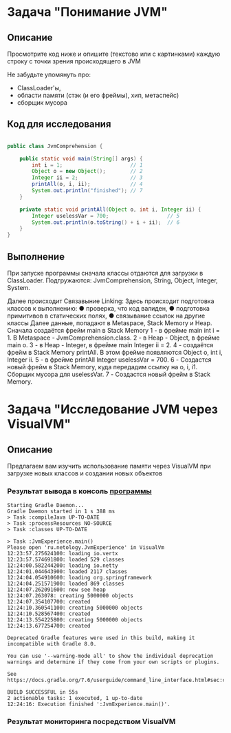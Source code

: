 # Задача "Понимание JVM"

## Описание
Просмотрите код ниже и опишите (текстово или с картинками) каждую строку с точки зрения происходящего в JVM  

Не забудьте упомянуть про: 
- ClassLoader'ы, 
- области памяти (стэк (и его фреймы), хип, метаспейс)  
- сборщик мусора

## Код для исследования
```java

public class JvmComprehension {

    public static void main(String[] args) {
        int i = 1;                      // 1
        Object o = new Object();        // 2
        Integer ii = 2;                 // 3
        printAll(o, i, ii);             // 4
        System.out.println("finished"); // 7
    }

    private static void printAll(Object o, int i, Integer ii) {
        Integer uselessVar = 700;                   // 5
        System.out.println(o.toString() + i + ii);  // 6
    }
}

```

## Выполнение

При запуске программы сначала классы отдаются для загрузки в ClassLoader. Подгружаются: JvmComprehension, String, Object, Integer, System. 

Далее происходит Связавыние Linking: Здесь происходит подготовка классов к выполнению:
● проверка, что код валиден,
● подготовка примитивов в статических
полях,
● связывание ссылок на другие классы
Далее данные, попадают в  Metaspace, Stack Memory и Heap.
Сначала создаётся фрейм main в Stack Memory
1 - в фрейме main int i = 1. В Metaspace - JvmComprehension.class.
2 - в Heap - Object, в фрейме main o.
3 - в Heap - Integer, в фрейме main Integer ii = 2.
4 - создаётся фрейм в Stack Memory printAll. В этом фрейме появляются Object o, int i, Integer ii.
5 - в фрейме printAll  Integer uselessVar = 700.
6 - Создастся новый фрейм в Stack Memory, куда передадим ссылку на o, i, i1. Сборщик мусора для uselessVar.
7 - Создастся новый фрейм в Stack Memory.


# Задача "Исследование JVM через VisualVM"

## Описание
Предлагаем вам изучить использование памяти через VisualVM при загрузке новых классов и создании новых объектов

### Результат вывода в консоль [программы](https://github.com/Arsennikum/jvm-visualvm-experience)
```
Starting Gradle Daemon...
Gradle Daemon started in 1 s 388 ms
> Task :compileJava UP-TO-DATE
> Task :processResources NO-SOURCE
> Task :classes UP-TO-DATE

> Task :JvmExperience.main()
Please open 'ru.netology.JvmExperience' in VisualVm
12:23:57.275624100: loading io.vertx
12:23:57.574691800: loaded 529 classes
12:24:00.582244200: loading io.netty
12:24:01.044643900: loaded 2117 classes
12:24:04.054910600: loading org.springframework
12:24:04.251571900: loaded 869 classes
12:24:07.262091600: now see heap
12:24:07.263078: creating 5000000 objects
12:24:07.354107700: created
12:24:10.360541100: creating 5000000 objects
12:24:10.528567400: created
12:24:13.554225800: creating 5000000 objects
12:24:13.677254700: created

Deprecated Gradle features were used in this build, making it incompatible with Gradle 8.0.

You can use '--warning-mode all' to show the individual deprecation warnings and determine if they come from your own scripts or plugins.

See https://docs.gradle.org/7.6/userguide/command_line_interface.html#sec:command_line_warnings

BUILD SUCCESSFUL in 55s
2 actionable tasks: 1 executed, 1 up-to-date
12:24:16: Execution finished ':JvmExperience.main()'.
```

### Результат мониторинга посредством VisualVM
